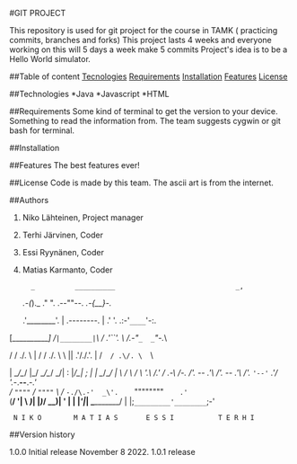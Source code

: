 #GIT PROJECT

This repository is used for git project for the course in TAMK ( practicing commits, branches and forks)
This project lasts 4 weeks and everyone working on this will 5 days a week make 5 commits
Project's idea is to be a Hello World simulator.


##Table of content
[Tecnologies](#tecnologies)
[Requirements](#requirements)
[Installation](#installation)
[Features](#features)
[License](#license)

##Technologies
*Java
*Javascript
*HTML

##Requirements
Some kind of terminal to get the version to your device.
Something to read the information from.
The team suggests cygwin or git bash for terminal.

##Installation

##Features
The best features ever!

##License
Code is made by this team. The ascii art is from the internet.

##Authors

1. Niko Lähteinen, Project manager
2. Terhi Järvinen, Coder
3. Essi Ryynänen, Coder
4. Matias Karmanto, Coder

         _          __________                              _,

     _.-(_)._     ."          ".      .--""--.          _.-{__}-._

   .'________'.   | .--------. |    .'        '.      .:-'`____`'-:.

  [____________] /` |________| `\  /   .'``'.   \    /_.-"`_  _`"-._\

  /  / .\/. \  \|  / / .\/. \ \  ||  .'/.\/.\'.  |  /`   / .\/. \   `\

  |  \__/\__/  |\_/  \__/\__/  \_/|  : |_/\_| ;  |  |    \__/\__/    |
  \            /  \            /   \ '.\    /.' / .-\                /-.
  /'._  --  _.'\  /'._  --  _.'\   /'. `'--'` .'\/   '._-.__--__.-_.'   \
 /_   `""""`   _\/_   `""""`   _\ /_  `-./\.-'  _\'.    `""""""""`    .'`\
(__/    '|    \ _)_|           |_)_/            \__)|        '       |   |
  |_____'|_____|   \__________/   |              |;`_________'________`;-'

     N I K O        M A T I A S       E S S I           T E R H I

##Version history

1.0.0 Initial release November 8 2022.
1.0.1 release

